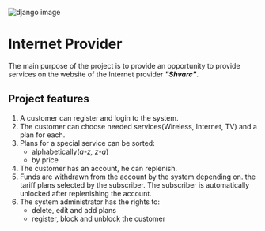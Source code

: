 ![django image](https://upload.wikimedia.org/wikipedia/commons/thumb/7/75/Django_logo.svg/1200px-Django_logo.svg.png)

# Internet Provider

The main purpose of the project is to provide an opportunity 
to provide services on the website of the Internet provider 
***"Shvarc"***.

## Project features

1. A customer can register and login to the system.
2. The customer can choose needed services(Wireless, Internet, TV) and a plan for each.
3. Plans for a special service can be sorted:
    - alphabetically(*a-z, z-a*)
    - by price
4. The customer has an account, he can replenish.
5. Funds are withdrawn from the account by the system depending on.
   the tariff plans selected by the subscriber. The subscriber is automatically unlocked after replenishing the account.
6. The system administrator has the rights to:
    - delete, edit and add plans
    - register, block and unblock the customer
    

